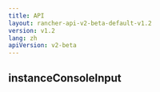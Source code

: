 ```yaml
---
title: API
layout: rancher-api-v2-beta-default-v1.2
version: v1.2
lang: zh
apiVersion: v2-beta
---
```


## instanceConsoleInput



<br>
